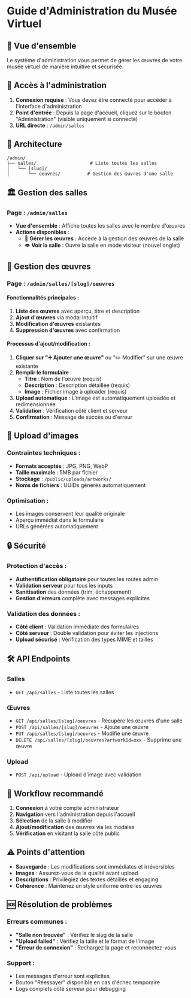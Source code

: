 # Guide d'Administration du Musée Virtuel

## 🎯 Vue d'ensemble

Le système d'administration vous permet de gérer les œuvres de votre musée virtuel de manière intuitive et sécurisée.

## 🚀 Accès à l'administration

1. **Connexion requise** : Vous devez être connecté pour accéder à l'interface d'administration
2. **Point d'entrée** : Depuis la page d'accueil, cliquez sur le bouton "Administration" (visible uniquement si connecté)
3. **URL directe** : `/admin/salles`

## 📁 Architecture

```
/admin/
├── salles/                    # Liste toutes les salles
│   └── [slug]/
│       └── oeuvres/          # Gestion des œuvres d'une salle
```

## 🏛️ Gestion des salles

### Page : `/admin/salles`

- **Vue d'ensemble** : Affiche toutes les salles avec le nombre d'œuvres
- **Actions disponibles** :
  - 🎨 **Gérer les œuvres** : Accède à la gestion des œuvres de la salle
  - 👁️ **Voir la salle** : Ouvre la salle en mode visiteur (nouvel onglet)

## 🎨 Gestion des œuvres

### Page : `/admin/salles/[slug]/oeuvres`

#### Fonctionnalités principales :

1. **Liste des œuvres** avec aperçu, titre et description
2. **Ajout d'œuvres** via modal intuitif
3. **Modification d'œuvres** existantes
4. **Suppression d'œuvres** avec confirmation

#### Processus d'ajout/modification :

1. **Cliquer sur "➕ Ajouter une œuvre"** ou "✏️ Modifier" sur une œuvre existante
2. **Remplir le formulaire** :
   - **Titre** : Nom de l'œuvre (requis)
   - **Description** : Description détaillée (requis)
   - **Image** : Fichier image à uploader (requis)
3. **Upload automatique** : L'image est automatiquement uploadée et redimensionnée
4. **Validation** : Vérification côté client et serveur
5. **Confirmation** : Message de succès ou d'erreur

## 📸 Upload d'images

### Contraintes techniques :
- **Formats acceptés** : JPG, PNG, WebP
- **Taille maximale** : 5MB par fichier
- **Stockage** : `/public/uploads/artworks/`
- **Noms de fichiers** : UUIDs générés automatiquement

### Optimisation :
- Les images conservent leur qualité originale
- Aperçu immédiat dans le formulaire
- URLs générées automatiquement

## 🔒 Sécurité

### Protection d'accès :
- **Authentification obligatoire** pour toutes les routes admin
- **Validation serveur** pour tous les inputs
- **Sanitisation** des données (trim, échappement)
- **Gestion d'erreurs** complète avec messages explicites

### Validation des données :
- **Côté client** : Validation immédiate des formulaires
- **Côté serveur** : Double validation pour éviter les injections
- **Upload sécurisé** : Vérification des types MIME et tailles

## 🛠️ API Endpoints

### Salles
- `GET /api/salles` - Liste toutes les salles

### Œuvres
- `GET /api/salles/[slug]/oeuvres` - Récupère les œuvres d'une salle
- `POST /api/salles/[slug]/oeuvres` - Ajoute une œuvre
- `PUT /api/salles/[slug]/oeuvres` - Modifie une œuvre
- `DELETE /api/salles/[slug]/oeuvres?artworkId=xxx` - Supprime une œuvre

### Upload
- `POST /api/upload` - Upload d'image avec validation

## 🎯 Workflow recommandé

1. **Connexion** à votre compte administrateur
2. **Navigation** vers l'administration depuis l'accueil
3. **Sélection** de la salle à modifier
4. **Ajout/modification** des œuvres via les modales
5. **Vérification** en visitant la salle côté public

## ⚠️ Points d'attention

- **Sauvegarde** : Les modifications sont immédiates et irréversibles
- **Images** : Assurez-vous de la qualité avant upload
- **Descriptions** : Privilégiez des textes détaillés et engaging
- **Cohérence** : Maintenez un style uniforme entre les œuvres

## 🆘 Résolution de problèmes

### Erreurs communes :
- **"Salle non trouvée"** : Vérifiez le slug de la salle
- **"Upload failed"** : Vérifiez la taille et le format de l'image
- **"Erreur de connexion"** : Rechargez la page et reconnectez-vous

### Support :
- Les messages d'erreur sont explicites
- Bouton "Réessayer" disponible en cas d'échec temporaire
- Logs complets côté serveur pour debugging 